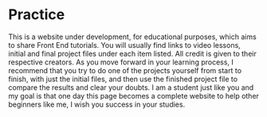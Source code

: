 # Practice
This is a website under development, for educational purposes, which aims to share Front End tutorials. You will usually find links to video lessons, initial and final project files under each item listed. All credit is given to their respective creators. As you move forward in your learning process, I recommend that you try to do one of the projects yourself from start to finish, with just the initial files, and then use the finished project file to compare the results and clear your doubts. I am a student just like you and my goal is that one day this page becomes a complete website to help other beginners like me, I wish you success in your studies.

